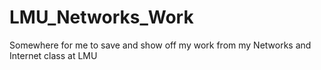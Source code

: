 # LMU_Networks_Work
Somewhere for me to save and show off my work from my Networks and Internet class at LMU
